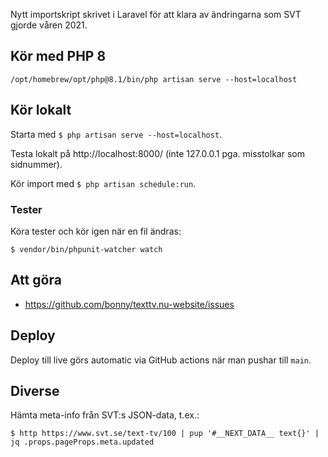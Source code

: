 Nytt importskript skrivet i Laravel för att klara av ändringarna som SVT gjorde våren 2021.

## Kör med PHP 8

`/opt/homebrew/opt/php@8.1/bin/php artisan serve --host=localhost`

## Kör lokalt

Starta med `$ php artisan serve --host=localhost`.

Testa lokalt på http://localhost:8000/ (inte 127.0.0.1 pga. misstolkar som sidnummer).

Kör import med `$ php artisan schedule:run`.

### Tester

Köra tester och kör igen när en fil ändras:

    $ vendor/bin/phpunit-watcher watch

## Att göra

-   https://github.com/bonny/texttv.nu-website/issues

## Deploy

Deploy till live görs automatic via GitHub actions när man pushar till `main`.

## Diverse

Hämta meta-info från SVT:s JSON-data, t.ex.:

`$ http https://www.svt.se/text-tv/100 | pup '#__NEXT_DATA__ text{}' | jq .props.pageProps.meta.updated`
